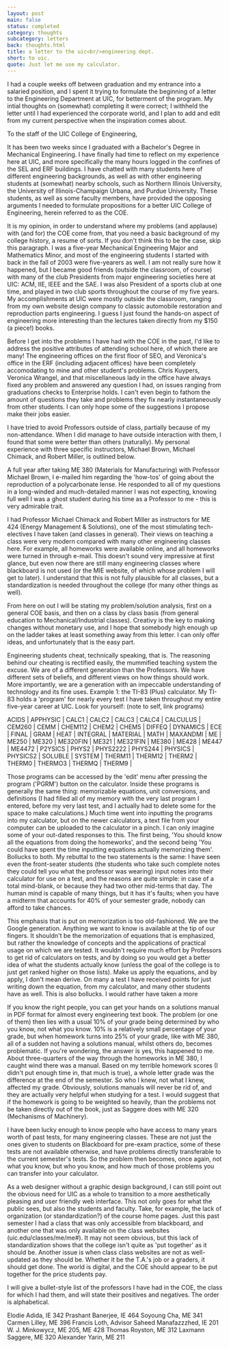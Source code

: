 ```yaml
---
layout: post
main: false
status: completed
category: thoughts
subcategory: letters
back: thoughts.html
title: a letter to the uic<br/>engineering dept.
short: to uic.
quote: Just let me use my calculator.
---
```


I had a couple weeks off between graduation and my entrance into a salaried position, and I spent it trying to formulate the beginning of a letter to the Engineering Department at UIC, for betterment of the program. My intial thoughts on (somewhat) completing it were correct; I withheld the letter until I had experienced the corporate world, and I plan to add and edit from my current perspective when the inspiration comes about.

To the staff of the UIC College of Engineering,

It has been two weeks since I graduated with a Bachelor's Degree in Mechanical Engineering. I have finally had time to reflect on my experience here at UIC, and more specifically the many hours logged in the confines of the SEL and ERF buildings. I have chatted with many students here of different engineering backgrounds, as well as with other engineering students at (somewhat) nearby schools, such as Northern Illinois University, the University of Illinois-Champaign Urbana, and Purdue University. These students, as well as some faculty members, have provided the opposing arguments I needed to formulate propositions for a better UIC College of Engineering, herein referred to as the COE.

It is my opinion, in order to understand where my problems (and applause) with (and for) the COE come from, that you need a basic background of my college history, a resume of sorts. If you don't think this to be the case, skip this paragraph. I was a five-year Mechanical Engineering Major and Mathematics Minor, and most of the engineering students I started with back in the fall of 2003 were five-yearers as well. I am not really sure how it happened, but I became good friends (outside the classroom, of course) with many of the club Presidents from major engineering societies here at UIC: ACM, IIE, IEEE and the SAE. I was also President of a sports club at one time, and played in two club sports throughout the course of my five years. My accomplishments at UIC were mostly outside the classroom, ranging from my own website design company to classic automobile restoration and reproduction parts engineering. I guess I just found the hands-on aspect of engineering more interesting than the lectures taken directly from my $150 (a piece!) books.

Before I get into the problems I have had with the COE in the past, I'd like to address the positive attributes of attending school here, of which there are many! The engineering offices on the first floor of SEO, and Veronica's office in the ERF (including adjacent offices) have been completely accomodating to mine and other student's problems. Chris Kuypers, Veronica Wrangel, and that miscellaneous lady in the office have always fixed any problem and answered any question I had, on issues ranging from graduations checks to Enterprise holds. I can't even begin to fathom the amount of questions they take and problems they fix nearly instantaneously from other students. I can only hope some of the suggestions I propose make their jobs easier.

I have tried to avoid Professors outside of class, partially because of my non-attendance. When I did manage to have outside interaction with them, I found that some were better than others (naturally). My personal experience with three specific instructors, Michael Brown, Michael Chimack, and Robert Miller, is outlined below. 

A full year after taking ME 380 (Materials for Manufacturing) with Professor Michael Brown, I e-mailed him regarding the 'how-tos' of going about the reproduction of a polycarbonate lense. He responded to all of my questions in a long-winded and much-detailed manner I was not expecting, knowing full well I was a ghost student during his time as a Professor to me - this is very admirable trait.

I had Professor Michael Chimack and Robert Miller as instructors for ME 424 (Energy Management & Solutions), one of the most stimulating tech-electives I have taken (and classes in general). Their views on teaching a class were very modern compared with many other engineering classes here. For example, all homeworks were available online, and all homeworks were turned in through e-mail. This doesn't sound very impressive at first glance, but even now there are still many engineering classes where blackboard is not used (or the MIE website, of which whose problem I will get to later). I understand that this is not fully plausible for all classes, but a standardization is needed throughout the college (for many other things as well).

From here on out I will be stating my problem/solution analysis, first on a general COE basis, and then on a class by class basis (from general education to Mechanical/Industrial classes). Creativy is the key to making changes without monetary use, and I hope that somebody high enough up on the ladder takes at least something away from this letter. I can only offer ideas, and unfortunately that is the easy part.

Engineering students cheat, technically speaking, that is. The reasoning behind our cheating is rectified easily, the mummified teaching system the excuse. We are of a different generation than the Professors. We have different sets of beliefs, and different views on how things should work. More importantly, we are a generation with an impeccable understanding of technology and its fine uses. Example 1: the TI-83 (Plus) calculator. My TI-83 holds a 'program' for nearly every test I have taken throughout my entire five-year career at UIC. Look for yourself: (note to self, link programs)


ACIDS | APPHYSIC | CALC1 | CALC2 | CALC3 | CALC4 | CALCULUS | CEM260 | CEMM | CHEM112 | CHEM2 | CHEM5 | DIFFEQ | DYNAMICS | ECE | FINAL | GRAM | HEAT | INTEGRAL | MATERIAL | MATH | MAXANDMI | ME | ME250 | ME320 | ME320FIN | ME321 | ME321FIN | ME380 | ME428 | ME447 | ME4472 | P2YSICS | PHYS2 | PHYS2222 | PHYS244 | PHYSICS | PHYSICS2 | SOLUBLE | SYSTEM | THERM11 | THERM12 | THERM2 | THERM0 | THERMO3 | THERMQ | THERM9 |


Those programs can be accessed by the 'edit' menu after pressing the program ('PGRM') button on the calculator. Inside these programs is generally the same thing: memorizable equations, unit conversions, and definitions (I had filled all of my memory with the very last program I entered, before my very last test, and I actually had to delete some for the space to make calculations.) Much time went into inputting the programs into my calculator, but on the newer calculators, a text file from your computer can be uploaded to the calculator in a pinch. I can only imagine some of your out-dated responses to this. The first being, 'You should know all the equations from doing the homeworks', and the second being 'You could have spent the time inputting equations actually memorizing them'. Bollucks to both. My rebuttal to the two statements is the same: I have seen even the front-seater students (the students who take such complete notes they could tell you what the professor was wearing) input notes into their calculator for use on a test, and the reasons are quite simple: in case of a total mind-blank, or because they had two other mid-terms that day. The human mind is capable of many things, but it has it's faults; when you have a midterm that accounts for 40% of your semester grade, nobody can afford to take chances.

This emphasis that is put on memorization is too old-fashioned. We are the Google generation. Anything we want to know is available at the tip of our fingers. It shouldn't be the memorization of equations that is emphasized, but rather the knowledge of concepts and the applications of practical usage on which we are tested. It wouldn't require much effort by Professors to get rid of calculators on tests, and by doing so you would get a better idea of what the students actually know (unless the goal of the college is to just get ranked higher on those lists). Make us apply the equations, and by apply, I don't mean derive. On many a test I have received points for just writing down the equation, from my calculator, and many other students have as well. This is also bollucks. I would rather have taken a more 

If you know the right people, you can get your hands on a solutions manual in PDF format for almost every engineering text book. The problem (or one of them) then lies with a usual 10% of your grade being determined by who you know, not what you know. 10% is a relatively small percentage of your grade, but when homework turns into 25% of your grade, like with ME 380, all of a sudden not having a solutions manual, whilst others do, becomes problematic. If you're wondering, the answer is yes, this happened to me. About three-quarters of the way through the homeworks in ME 380, I caught wind there was a manual. Based on my terrible homework scores (I didn't put enough time in, that much is true), a whole letter grade was the difference at the end of the semester. So who I knew, not what I knew, affected my grade. Obviously, solutions manuals will never be rid of, and they are actually very helpful when studying for a test. I would suggest that if the homework is going to be weighted so heavily, than the problems not be taken directly out of the book, just as Saggere does with ME 320 (Mechanisms of Machinery).

I have been lucky enough to know people who have access to many years worth of past tests, for many engineering classes. These are not just the ones given to students on Blackboard for pre-exam practice, some of these tests are not available otherwise, and have problems directly transferable to the current semester's tests. So the problem then becomes, once again, not what you know, but who you know, and how much of those problems you can transfer into your calculator. 

As a web designer without a graphic design background, I can still point out the obvious need for UIC as a whole to transition to a more aesthetically pleasing and user friendly web interface. This not only goes for what the public sees, but also the students and faculty. Take, for example, the lack of organization (or standardization?) of the course home pages. Just this past semester I had a class that was only accessible from blackboard, and another one that was only available on the class websites (uic.edu/classes/me/me#). It may not seem obvious, but this lack of standardization shows that the college isn't quite as 'put together' as it should be. Another issue is when class class websites are not as well-updated as they should be. Whether it be the T.A.'s job or a graders, it should get done. The world is digital, and the COE should appear to be put together for the price students pay.

I will give a bullet-style list of the professors I have had in the COE, the class for which I had them, and will state their positives and negatives. The order is alphabetical.

Elodie Adida, IE 342
Prashant Banerjee, IE 464
Soyoung Cha, ME 341
Carmen Lilley, ME 396
Francis Loth, Advisor
Saheed Manafazzzhed, IE 201
W. J. Minkowycz, ME 205, ME 428
Thomas Royston, ME 312
Laxmann Saggere, ME 320
Alexander Yarin, ME 211